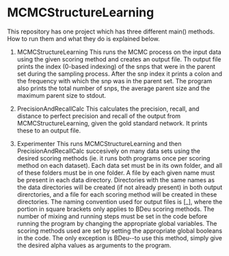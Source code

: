 MCMCStructureLearning
=====================
This repository has one project which has three different main() methods.  How to run them and what they do is explained below.

1. MCMCStructureLearning
This runs the MCMC process on the input data using the given scoring method and creates an output file.  Th output file prints the index (0-based indexing) of the snps that were in the parent set during the sampling process.  After the snp index it prints a colon and the frequency with which the snp was in the parent set.  The program also prints the total number of snps, the average parent size and the maximum parent size to stdout.

2. PrecisionAndRecallCalc
This calculates the precision, recall, and distance to perfect precision and recall of the output from MCMCStructureLearning, given the gold standard network.  It prints these to an output file.

3. Experimenter
This runs MCMCStructureLearning and then PrecisionAndRecallCalc succesively on many data sets using the desired scoring methods (ie. it runs both programs once per scoring method on each dataset).  Each data set must be in its own folder, and all of these folders must be in one folder.  A file by each given name must be present in each data directory.  Directories with the same names as the data directories will be created (if not already present) in both output direrctories, and a file for each scoring method will be created in these directories.  The naming convention used for output files is <scoring method>[_<alpha value>], where the portion in square brackets only applies to BDeu scoring methods.  The number of mixing and running steps must be set in the code before running the program by changing the appropriate global variables.  The scoring methods used are set by setting the appropriate global booleans in the code.  The only exception is BDeu--to use this method, simply give the desired alpha values as arguments to the program.
